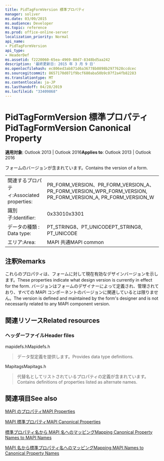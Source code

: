 ```yaml
---
title: PidTagFormVersion 標準プロパティ
manager: soliver
ms.date: 03/09/2015
ms.audience: Developer
ms.topic: reference
ms.prod: office-online-server
localization_priority: Normal
api_name:
- PidTagFormVersion
api_type:
- HeaderDef
ms.assetid: f2220060-65ea-4969-88d7-8348bd5aa242
description: '最終更新日: 2015 年 3 月 9 日'
ms.openlocfilehash: ec806ed3ab871d6a36778b0898b2977628ccdcec
ms.sourcegitcommit: 8657170d071f9bcf680aba50b9c07f2a4fb82283
ms.translationtype: MT
ms.contentlocale: ja-JP
ms.lasthandoff: 04/28/2019
ms.locfileid: "33409868"
---
```

# <a name="pidtagformversion-canonical-property"></a><span data-ttu-id="08ae3-103">PidTagFormVersion 標準プロパティ</span><span class="sxs-lookup"><span data-stu-id="08ae3-103">PidTagFormVersion Canonical Property</span></span>

  
  
<span data-ttu-id="08ae3-104">**適用対象**: Outlook 2013 | Outlook 2016</span><span class="sxs-lookup"><span data-stu-id="08ae3-104">**Applies to**: Outlook 2013 | Outlook 2016</span></span> 
  
<span data-ttu-id="08ae3-105">フォームのバージョンが含まれています。</span><span class="sxs-lookup"><span data-stu-id="08ae3-105">Contains the version of a form.</span></span> 
  
|||
|:-----|:-----|
|<span data-ttu-id="08ae3-106">関連するプロパティ:</span><span class="sxs-lookup"><span data-stu-id="08ae3-106">Associated properties:</span></span>  <br/> |<span data-ttu-id="08ae3-107">PR_FORM_VERSION、PR_FORM_VERSION_A、PR_FORM_VERSION_W</span><span class="sxs-lookup"><span data-stu-id="08ae3-107">PR_FORM_VERSION, PR_FORM_VERSION_A, PR_FORM_VERSION_W</span></span>  <br/> |
|<span data-ttu-id="08ae3-108">識別子:</span><span class="sxs-lookup"><span data-stu-id="08ae3-108">Identifier:</span></span>  <br/> |<span data-ttu-id="08ae3-109">0x3301</span><span class="sxs-lookup"><span data-stu-id="08ae3-109">0x3301</span></span>  <br/> |
|<span data-ttu-id="08ae3-110">データの種類 : </span><span class="sxs-lookup"><span data-stu-id="08ae3-110">Data type:</span></span>  <br/> |<span data-ttu-id="08ae3-111">PT_STRING8、PT_UNICODE</span><span class="sxs-lookup"><span data-stu-id="08ae3-111">PT_STRING8, PT_UNICODE</span></span>  <br/> |
|<span data-ttu-id="08ae3-112">エリア:</span><span class="sxs-lookup"><span data-stu-id="08ae3-112">Area:</span></span>  <br/> |<span data-ttu-id="08ae3-113">MAPI 共通</span><span class="sxs-lookup"><span data-stu-id="08ae3-113">MAPI common</span></span>  <br/> |
   
## <a name="remarks"></a><span data-ttu-id="08ae3-114">注釈</span><span class="sxs-lookup"><span data-stu-id="08ae3-114">Remarks</span></span>

<span data-ttu-id="08ae3-115">これらのプロパティは、フォームに対して現在有効なデザインバージョンを示します。</span><span class="sxs-lookup"><span data-stu-id="08ae3-115">These properties indicate what design version is currently in effect for the form.</span></span> <span data-ttu-id="08ae3-116">バージョンはフォームのデザイナーによって定義され、管理されており、すべての MAPI コンポーネントのバージョンに関連しているとは限りません。</span><span class="sxs-lookup"><span data-stu-id="08ae3-116">The version is defined and maintained by the form's designer and is not necessarily related to any MAPI component version.</span></span> 
  
## <a name="related-resources"></a><span data-ttu-id="08ae3-117">関連リソース</span><span class="sxs-lookup"><span data-stu-id="08ae3-117">Related resources</span></span>

### <a name="header-files"></a><span data-ttu-id="08ae3-118">ヘッダーファイル</span><span class="sxs-lookup"><span data-stu-id="08ae3-118">Header files</span></span>

<span data-ttu-id="08ae3-119">mapidefs.h</span><span class="sxs-lookup"><span data-stu-id="08ae3-119">Mapidefs.h</span></span>
  
> <span data-ttu-id="08ae3-120">データ型定義を提供します。</span><span class="sxs-lookup"><span data-stu-id="08ae3-120">Provides data type definitions.</span></span>
    
<span data-ttu-id="08ae3-121">Mapitags</span><span class="sxs-lookup"><span data-stu-id="08ae3-121">Mapitags.h</span></span>
  
> <span data-ttu-id="08ae3-122">代替名としてリストされているプロパティの定義が含まれています。</span><span class="sxs-lookup"><span data-stu-id="08ae3-122">Contains definitions of properties listed as alternate names.</span></span>
    
## <a name="see-also"></a><span data-ttu-id="08ae3-123">関連項目</span><span class="sxs-lookup"><span data-stu-id="08ae3-123">See also</span></span>



[<span data-ttu-id="08ae3-124">MAPI のプロパティ</span><span class="sxs-lookup"><span data-stu-id="08ae3-124">MAPI Properties</span></span>](mapi-properties.md)
  
[<span data-ttu-id="08ae3-125">MAPI 標準プロパティ</span><span class="sxs-lookup"><span data-stu-id="08ae3-125">MAPI Canonical Properties</span></span>](mapi-canonical-properties.md)
  
[<span data-ttu-id="08ae3-126">標準プロパティ名から MAPI 名へのマッピング</span><span class="sxs-lookup"><span data-stu-id="08ae3-126">Mapping Canonical Property Names to MAPI Names</span></span>](mapping-canonical-property-names-to-mapi-names.md)
  
[<span data-ttu-id="08ae3-127">MAPI 名から標準プロパティ名へのマッピング</span><span class="sxs-lookup"><span data-stu-id="08ae3-127">Mapping MAPI Names to Canonical Property Names</span></span>](mapping-mapi-names-to-canonical-property-names.md)

